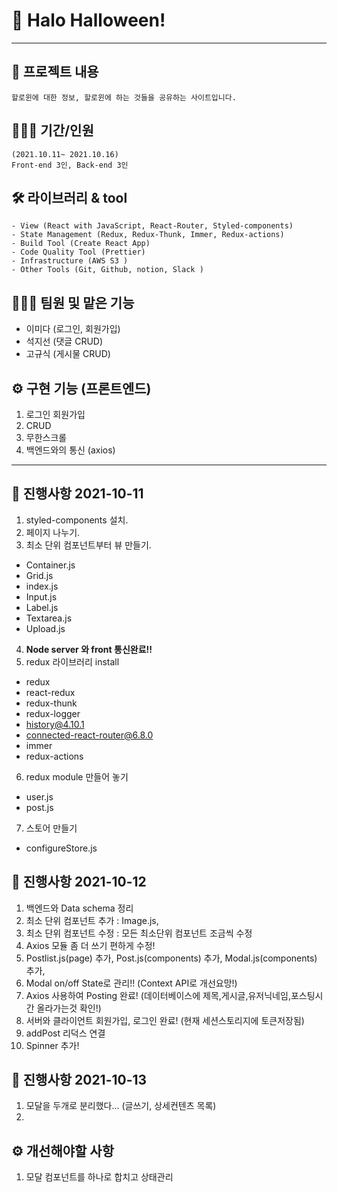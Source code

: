 # 👻 Halo Halloween!

---

## 📕 프로젝트 내용

```
할로윈에 대한 정보, 할로윈에 하는 것들을 공유하는 사이트입니다.
```

## 🧑🏼‍💻 기간/인원

```
(2021.10.11~ 2021.10.16)
Front-end 3인, Back-end 3인
```

## 🛠 라이브러리 & tool

```
- View (React with JavaScript, React-Router, Styled-components)
- State Management (Redux, Redux-Thunk, Immer, Redux-actions)
- Build Tool (Create React App)
- Code Quality Tool (Prettier)
- Infrastructure (AWS S3 )
- Other Tools (Git, Github, notion, Slack )
```

## 👩🏼‍💻 팀원 및 맡은 기능

- 이미다 (로그인, 회원가입)
- 석지선 (댓글 CRUD)
- 고규식 (게시물 CRUD)

## ⚙️ 구현 기능 (프론트엔드)

1. 로그인 회원가입
2. CRUD
3. 무한스크롤
4. 백엔드와의 통신 (axios)

---

## 📅 진행사항 2021-10-11

1. styled-components 설치.
2. 페이지 나누기.
3. 최소 단위 컴포넌트부터 뷰 만들기.

- Container.js
- Grid.js
- index.js
- Input.js
- Label.js
- Textarea.js
- Upload.js

4. **Node server 와 front 통신완료!!**
5. redux 라이브러리 install

- redux
- react-redux
- redux-thunk
- redux-logger
- history@4.10.1
- connected-react-router@6.8.0
- immer
- redux-actions

6. redux module 만들어 놓기

- user.js
- post.js

7. 스토어 만들기

- configureStore.js

## 📅 진행사항 2021-10-12

1. 백엔드와 Data schema 정리
2. 최소 단위 컴포넌트 추가 : Image.js,
3. 최소 단위 컴포넌트 수정 : 모든 최소단위 컴포넌트 조금씩 수정
4. Axios 모듈 좀 더 쓰기 편하게 수정!
5. Postlist.js(page) 추가, Post.js(components) 추가, Modal.js(components) 추가,
6. Modal on/off State로 관리!! (Context API로 개선요망!)
7. Axios 사용하여 Posting 완료! (데이터베이스에 제목,게시글,유저닉네임,포스팅시간 올라가는것 확인!)
8. 서버와 클라이언트 회원가입, 로그인 완료! (현재 세션스토리지에 토큰저장됨)
9. addPost 리덕스 연결
10. Spinner 추가!

## 📅 진행사항 2021-10-13

1. 모달을 두개로 분리했다... (글쓰기, 상세컨텐츠 목록)
2.

## ⚙️ 개선해야할 사항

1. 모달 컴포넌트를 하나로 합치고 상태관리
